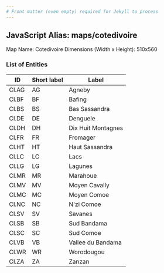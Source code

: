 ```yaml
---
# Front matter (even empty) required for Jekyll to process
---
```


## JavaScript Alias: maps/cotedivoire

Map Name: Cotedivoire
Dimensions (Width x Height): 510x560





### List of Entities

ID | Short label | Label
---|---|---|
CI.AG|AG|Agneby
CI.BF|BF|Bafing
CI.BS|BS|Bas Sassandra
CI.DE|DE|Denguele
CI.DH|DH|Dix Huit Montagnes
CI.FR|FR|Fromager
CI.HT|HT|Haut Sassandra
CI.LC|LC|Lacs
CI.LG|LG|Lagunes
CI.MR|MR|Marahoue
CI.MV|MV|Moyen Cavally
CI.MC|MC|Moyen Comoe
CI.NC|NC|N'zi Comoe
CI.SV|SV|Savanes
CI.SB|SB|Sud Bandama
CI.SC|SC|Sud Comoe
CI.VB|VB|Vallee du Bandama
CI.WR|WR|Worodougou
CI.ZA|ZA|Zanzan

